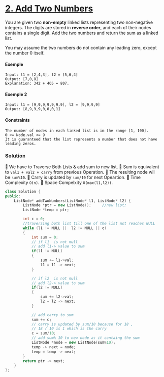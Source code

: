# [2. Add Two Numbers](https://leetcode.com/problems/add-two-numbers/)

You are given two **non-empty** linked lists representing two non-negative integers. The digits are stored in **reverse order**, and each of their nodes contains a single digit. Add the two numbers and return the sum as a linked list.

You may assume the two numbers do not contain any leading zero, except the number 0 itself.

#### Exemple

```
Input: l1 = [2,4,3], l2 = [5,6,4]
Output: [7,0,8]
Explanation: 342 + 465 = 807.
```

#### Exemple 2

```
Input: l1 = [9,9,9,9,9,9,9], l2 = [9,9,9,9]
Output: [8,9,9,9,0,0,0,1]
```

#### Constraints

```
The number of nodes in each linked list is in the range [1, 100].
0 <= Node.val <= 9
It is guaranteed that the list represents a number that does not have leading zeros.
```

### Solution

📌 We have to Traverse Both Lists & add sum to new list.
📌 Sum is equivalent to `val1 + val2 + carry` from previous Operation.
📌 The resulting node will be `sum%10`.
📌 Carry is updated by `sum/10` for next Opeartion.
📌 Time Complexity `O(n)`.
📌 Space Compelxity `O(max(l1,l2))`.

```cpp
class Solution {
public:
    ListNode* addTwoNumbers(ListNode* l1, ListNode* l2) {
        ListNode *ptr = new ListNode();     //new list;
        ListNode *temp = ptr;

        int c = 0;
		//traversing both list till one of the list not reaches NULL
        while (l1 != NULL ||  l2 != NULL || c)
        {
            int sum = 0;
			// if l1  is not null
			// add l1-> value to sum
            if(l1 != NULL)
            {
                sum += l1->val;
                l1 = l1 -> next;
            }

			// if l2  is not null
			// add l2-> value to sum
            if(l2 != NULL)
            {
                sum += l2->val;
                l2 = l2 -> next;
            }

			// add carry to sum
            sum += c;
			// carry is updated by sum/10 because for 18 ,
			// 18 / 10 is 1 which is the carry
            c = sum/10;
			// add sum% 10 to new node as it containg the sum
            ListNode *node = new ListNode(sum%10);
            temp -> next = node;
            temp = temp -> next;
        }
        return ptr -> next;
    }
};
```
